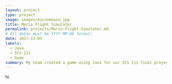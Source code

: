 ```yaml
---
layout: project
type: project
image: images/micromouse.jpg
title: Mario Flight Simulator
permalink: projects/Mario-Flight-Simulator.md
# All dates must be YYYY-MM-DD format!
date: 2017-12-03
labels:
  - Java
  - ICS 111
  - Game
summary: My team created a game using Java for our ICS 111 final project.
---
```



hi
